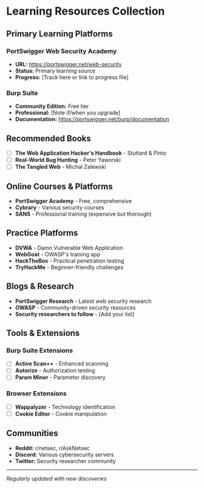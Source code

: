 # Learning Resources Collection

## Primary Learning Platforms

### PortSwigger Web Security Academy
- **URL:** https://portswigger.net/web-security
- **Status:** Primary learning source
- **Progress:** [Track here or link to progress file]

### Burp Suite
- **Community Edition:** Free tier
- **Professional:** [Note if/when you upgrade]
- **Documentation:** https://portswigger.net/burp/documentation

## Recommended Books
- [ ] **The Web Application Hacker's Handbook** - Stuttard & Pinto
- [ ] **Real-World Bug Hunting** - Peter Yaworski
- [ ] **The Tangled Web** - Michal Zalewski

## Online Courses & Platforms
- **PortSwigger Academy** - Free, comprehensive
- **Cybrary** - Various security courses
- **SANS** - Professional training (expensive but thorough)

## Practice Platforms
- **DVWA** - Damn Vulnerable Web Application
- **WebGoat** - OWASP's training app
- **HackTheBox** - Practical penetration testing
- **TryHackMe** - Beginner-friendly challenges

## Blogs & Research
- **PortSwigger Research** - Latest web security research
- **OWASP** - Community-driven security resources
- **Security researchers to follow** - [Add your list]

## Tools & Extensions
### Burp Suite Extensions
- [ ] **Active Scan++** - Enhanced scanning
- [ ] **Autorize** - Authorization testing
- [ ] **Param Miner** - Parameter discovery

### Browser Extensions
- [ ] **Wappalyzer** - Technology identification
- [ ] **Cookie Editor** - Cookie manipulation

## Communities
- **Reddit:** r/netsec, r/AskNetsec
- **Discord:** Various cybersecurity servers
- **Twitter:** Security researcher community

---
*Regularly updated with new discoveries*